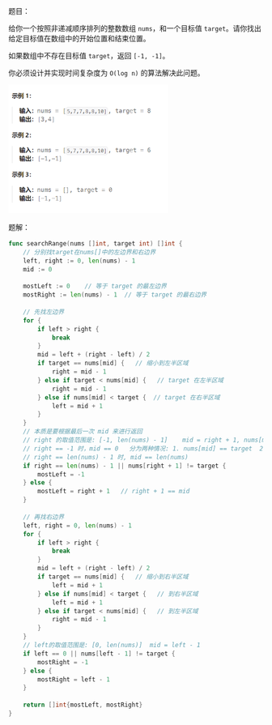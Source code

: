 题目：

给你一个按照非递减顺序排列的整数数组 `nums`，和一个目标值 `target`。请你找出给定目标值在数组中的开始位置和结束位置。

如果数组中不存在目标值 `target`，返回 `[-1, -1]`。

你必须设计并实现时间复杂度为 `O(log n)` 的算法解决此问题。

<img src="34.在排序数组中查找元素的第一个和最后一个位置.assets/image-20230929104044484.png" alt="image-20230929104044484" style="zoom: 67%;" />

题解：

```go
func searchRange(nums []int, target int) []int {
    // 分别找target在nums[]中的左边界和右边界
    left, right := 0, len(nums) - 1
    mid := 0

    mostLeft := 0    // 等于 target 的最左边界
    mostRight := len(nums) - 1  // 等于 target 的最右边界 

    // 先找左边界
    for {
        if left > right {
            break
        }
        mid = left + (right - left) / 2
        if target == nums[mid] {   // 缩小到左半区域
            right = mid - 1
        } else if target < nums[mid] {   // target 在左半区域
            right = mid - 1
        } else if nums[mid] < target {  // target 在右半区域
            left = mid + 1
        }
    }
    // 本质是要根据最后一次 mid 来进行返回
    // right 的取值范围是: [-1, len(nums) - 1]    mid = right + 1, nums[mid]时最后一个等于target的数字
    // right == -1 时，mid == 0   分为两种情况: 1. nums[mid] == target  2.nums[mid] != target
    // right == len(nums) - 1 时, mid == len(nums) 
    if right == len(nums) - 1 || nums[right + 1] != target {  
        mostLeft = -1
    } else {
        mostLeft = right + 1   // right + 1 == mid
    }

    // 再找右边界
    left, right = 0, len(nums) - 1
    for {
        if left > right {
            break
        }
        mid = left + (right - left) / 2
        if target == nums[mid] {   // 缩小到右半区域
            left = mid + 1
        } else if nums[mid] < target {   // 到右半区域
            left = mid + 1
        } else if target < nums[mid] {   // 到左半区域
            right = mid - 1
        }
    }
    // left的取值范围是: [0, len(nums)]  mid = left - 1
    if left == 0 || nums[left - 1] != target {
        mostRight = -1
    } else {
        mostRight = left - 1
    }

    return []int{mostLeft, mostRight} 
}
```


